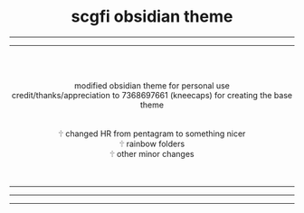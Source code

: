 <h1 align="center">scgfi obsidian theme</h1><HR><HR><br><br>
<p align=center>modified obsidian theme for personal use
	<br>credit/thanks/appreciation to 7368697661 (kneecaps) for creating the base theme
		<BR>
	<br><BR>
		🕆 changed HR from pentagram to something nicer <BR>
		🕆 rainbow folders <BR>
		🕆 other minor changes
<BR><BR><br></p>
<HR><HR><HR>

